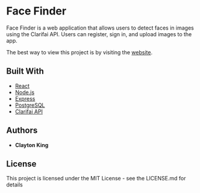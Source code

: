 # Face Finder

Face Finder is a web application that allows users to detect faces in images using the Clarifai API. Users can register, sign in, and upload images to the app.

The best way to view this project is by visiting the [website](https://face-finder-frontend.onrender.com/).

## Built With

- [React](https://reactjs.org/)
- [Node.js](https://nodejs.org/)
- [Express](https://expressjs.com/)
- [PostgreSQL](https://www.postgresql.org/)
- [Clarifai API](https://www.clarifai.com/)

## Authors

- **Clayton King**

## License

This project is licensed under the MIT License - see the LICENSE.md for details
